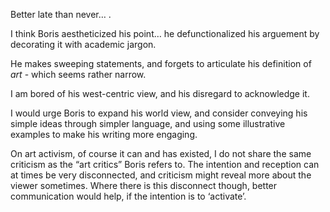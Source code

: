 Better late than never… . 

I think Boris aestheticized his point… he defunctionalized his arguement by decorating it with academic jargon.

He makes sweeping statements, and forgets to articulate his definition of _art_ - which seems rather narrow. 

I am bored of his west-centric view, and his disregard to acknowledge it. 

I would urge Boris to expand his world view, and consider conveying his simple ideas through simpler language, and using some illustrative examples to make his writing more engaging. 

On art activism, of course it can and has existed, I do not share the same criticism as the “art critics” Boris refers to. The intention and reception can at times be very disconnected, and criticism might reveal more about the viewer sometimes. Where there is this disconnect though, better communication would help, if the intention is to ‘activate’. 
